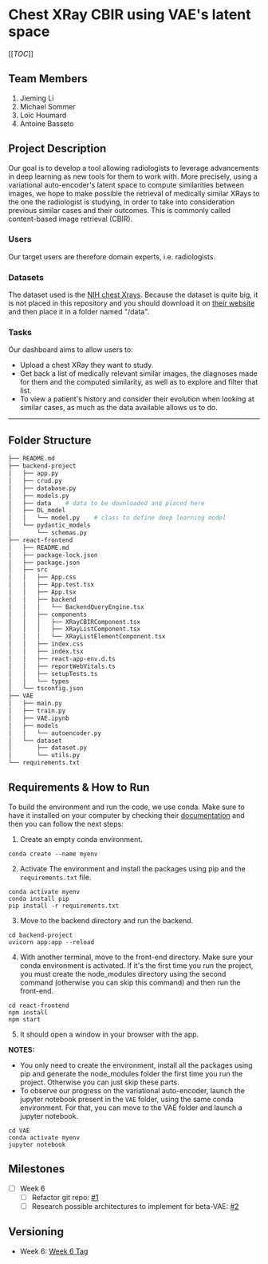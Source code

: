# Chest XRay CBIR using VAE's latent space

[[_TOC_]]

## Team Members
1. Jieming Li
2. Michael Sommer
3. Loïc Houmard
4. Antoine Basseto

## Project Description 
Our goal is to develop a tool allowing radiologists to leverage advancements in deep learning as new tools for them to work with. More precisely, using a variational auto-encoder's latent space to compute similarities between images, we hope to make possible the retrieval of medically similar XRays to the one the radiologist is studying, in order to take into consideration previous similar cases and their outcomes. This is commonly called content-based image retrieval (CBIR).

### Users
Our target users are therefore domain experts, i.e. radiologists.

### Datasets
The dataset used is the [NIH chest Xrays](https://nihcc.app.box.com/v/ChestXray-NIHCC). Because the dataset is quite big, it is not placed in this repository and you should download it on [their website](https://nihcc.app.box.com/v/ChestXray-NIHCC) and then place it in a folder named "/data".

### Tasks
Our dashboard aims to allow users to:
- Upload a chest XRay they want to study.
- Get back a list of medically relevant similar images, the diagnoses made for them and the computed similarity, as well as to explore and filter that list.
- To view a patient's history and consider their evolution when looking at similar cases, as much as the data available allows us to do.

- - -
## Folder Structure

``` bash
├── README.md  
├── backend-project
│   ├── app.py
│   ├── crud.py
│   ├── database.py
│   ├── models.py
│   ├── data    # data to be downloaded and placed here
│   ├── DL_model
│   │   └── model.py    # class to define deep learning model
│   └── pydantic_models
│       └── schemas.py
├── react-frontend
│   ├── README.md
│   ├── package-lock.json
│   ├── package.json
│   ├── src
│   │   ├── App.css
│   │   ├── App.test.tsx
│   │   ├── App.tsx
│   │   ├── backend
│   │   │   └── BackendQueryEngine.tsx
│   │   ├── components
│   │   │   ├── XRayCBIRComponent.tsx
│   │   │   ├── XRayListComponent.tsx
│   │   │   └── XRayListElementComponent.tsx
│   │   ├── index.css
│   │   ├── index.tsx
│   │   ├── react-app-env.d.ts
│   │   ├── reportWebVitals.ts
│   │   ├── setupTests.ts
│   │   └── types
│   └── tsconfig.json
├── VAE
│   ├── main.py
│   ├── train.py
│   ├── VAE.ipynb
│   ├── models
│   │   └── autoencoder.py
│   └── dataset
│       ├── dataset.py
│       └── utils.py
└── requirements.txt
```

## Requirements & How to Run
To build the environment and run the code, we use conda. Make sure to have it installed on your computer by checking their [documentation](https://docs.conda.io/en/latest/) and then you can follow the next steps:

1. Create an empty conda environment.
```
conda create --name myenv
```
2. Activate The environment and install the packages using pip and the `requirements.txt` file.
```
conda activate myenv
conda install pip
pip install -r requirements.txt
```
3. Move to the backend directory and run the backend.
```
cd backend-project
uvicorn app:app --reload
```
4. With another terminal, move to the front-end directory. Make sure your conda environment is activated. If it's the first time you run the project, you must create the node_modules directory using the second command (otherwise you can skip this command) and then run the front-end.
```
cd react-frontend
npm install
npm start
```
5. It should open a window in your browser with the app.

**NOTES:** 
* You only need to create the environment, install all the packages using pip and generate the node_modules folder the first time you run the project. Otherwise you can just skip these parts.
* To observe our progress on the variational auto-encoder, launch the jupyter notebook present in the `VAE` folder, using the same conda environment. For that, you can move to the VAE folder and launch a jupyter notebook.
```
cd VAE
conda activate myenv
jupyter notebook
```

## Milestones

- [ ] Week 6
  - [ ] Refactor git repo: [#1](https://gitlab.inf.ethz.ch/COURSE-XAI-IML22/Medical1-xai-iml22/-/issues/1) 
  - [ ] Research possible architectures to implement for beta-VAE: [#2](https://gitlab.inf.ethz.ch/COURSE-XAI-IML22/Medical1-xai-iml22/-/issues/2)

## Versioning

- Week 6: [Week 6 Tag]()

